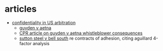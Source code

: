 # articles

- [confidentiality in US arbitration](https://www.mediate.com/mediator/attachments/26226/Confidentiality%20in%20Arbitration%20DRSNewsSpr12.pdf)
	- [guyden v aetna](https://www.courtlistener.com/opinion/1315738/guyden-v-aetna-inc/)
	- [CPR article on guyden v aetna whistleblower consequences](https://www.cpradr.org/news-publications/articles/2008-10-17-employment-second-circuit-compels-arbitration-in-sarbanes-oxley-whistleblower-case-web)
	- [sutton steel v bell south](https://caselaw.findlaw.com/la-court-of-appeal/1207456.html) re contracts of adhesion, citing aguillard 4-factor analysis
